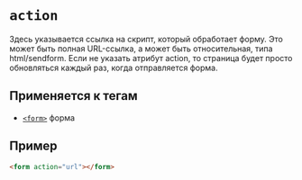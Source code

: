 # `action`

Здесь указывается ссылка на скрипт, который обработает форму. Это может быть полная URL-ссылка, а может быть относительная, типа html/sendform. Если не указать атрибут action, то страница будет просто обновляться каждый раз, когда отправляется форма.

## Применяется к тегам

- [`<form>`](../../TAGS/FORM/form.md) форма

## Пример

```html
<form action="url"></form>
```
